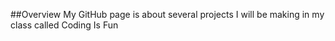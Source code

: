 ##Overview
My GitHub page is about several projects I will be making in my class called Coding Is Fun
